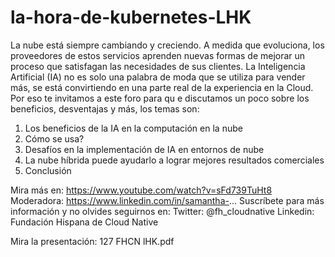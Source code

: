 # la-hora-de-kubernetes-LHK

La nube está siempre cambiando y creciendo. A medida que evoluciona, los proveedores de estos servicios aprenden nuevas formas de mejorar un proceso que satisfagan las necesidades de sus clientes. La Inteligencia Artificial (IA) no es solo una palabra de moda que se utiliza para vender más, se está convirtiendo en una parte real de la experiencia en la Cloud.
Por eso te invitamos a este foro para qu e discutamos un poco sobre los beneficios, desventajas y más, los temas son:

1. Los beneficios de la IA en la computación en la nube
2. Cómo se usa?
3. Desafíos en la implementación de IA en entornos de nube
4. La nube híbrida puede ayudarlo a lograr mejores resultados comerciales
5. Conclusión

Mira más en: https://www.youtube.com/watch?v=sFd739TuHt8
Moderadora: https://www.linkedin.com/in/samantha-...
Suscríbete para más información y no olvides seguirnos en:
Twitter: @fh_cloudnative
Linkedin: Fundación Hispana de Cloud Native

Mira la presentación: 127 FHCN lHK.pdf
